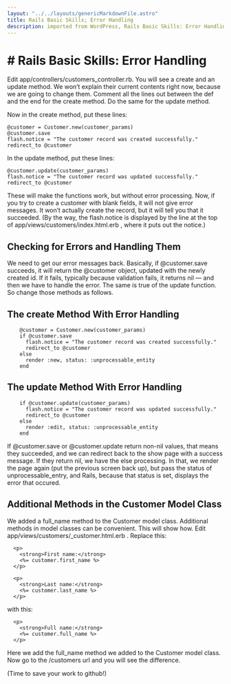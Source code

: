 ```yaml
---     
layout: "../../layouts/genericMarkdownFile.astro"     
title: Rails Basic Skills; Error Handling     
description: imported from WordPress, Rails Basic Skills: Error Handling     
---
```


# # Rails Basic Skills: Error Handling

Edit app/controllers/customers_controller.rb. You will see a create and an update method. We won’t explain their current contents right now, because we are going to change them. Comment all the lines out between the def and the end for the create method. Do the same for the update method.

Now in the create method, put these lines:

```
@customer = Customer.new(customer_params)
@customer.save
flash.notice = "The customer record was created successfully."
redirect_to @customer
```

In the update method, put these lines:

```
@customer.update(customer_params)
flash.notice = "The customer record was updated successfully."
redirect_to @customer

```

These will make the functions work, but without error processing. Now, if you try to create a customer with blank fields, it will not give error messages. It won’t actually create the record, but it will tell you that it succeeded. (By the way, the flash.notice is displayed by the line at the top of app/views/customers/index.html.erb , where it puts out the notice.)

## Checking for Errors and Handling Them

We need to get our error messages back. Basically, if @customer.save succeeds, it will return the @customer object, updated with the newly created id. If it fails, typically because validation fails, it returns nil — and then we have to handle the error. The same is true of the update function. So change those methods as follows.

## The create Method With Error Handling

```
    @customer = Customer.new(customer_params)
    if @customer.save
      flash.notice = "The customer record was created successfully."
      redirect_to @customer
    else
      render :new, status: :unprocessable_entity
    end

```

## The update Method With Error Handling

```
    if @customer.update(customer_params)
      flash.notice = "The customer record was updated successfully."
      redirect_to @customer
    else
      render :edit, status: :unprocessable_entity
    end
```

If @customer.save or @customer.update return non-nil values, that means they succeeded, and we can redirect back to the show page with a success message. If they return nil, we have the else processing. In that, we render the page again (put the previous screen back up), but pass the status of unprocessable_entry, and Rails, because that status is set, displays the error that occured.

## Additional Methods in the Customer Model Class

We added a full_name method to the Customer model class. Additional methods in model classes can be convenient. This will show how. Edit app/views/customers/\_customer.html.erb . Replace this:

```
  <p>
    <strong>First name:</strong>
    <%= customer.first_name %>
  </p>

  <p>
    <strong>Last name:</strong>
    <%= customer.last_name %>
  </p>
```

with this:

```
  <p>
    <strong>Full name:</strong>
    <%= customer.full_name %>
  </p>
```

Here we add the full_name method we added to the Customer model class. Now go to the /customers url and you will see the difference.

(Time to save your work to github!)
